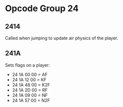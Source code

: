 # Opcode Group 24

## 2414

Called when jumping to update air physics of the player.

## 241A

Sets flags on a player:

- 24 1A 00 00 = AF
- 24 1A 12 00 = KF
- 24 1A 48 00 = K2F
- 24 1A 2D 00 = RF
- 24 1A 09 00 = NF
- 24 1A 57 00 = N2F
